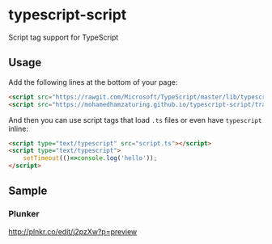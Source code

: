 # typescript-script
Script tag support for TypeScript

## Usage
Add the following lines at the bottom of your page: 
```html
<script src="https://rawgit.com/Microsoft/TypeScript/master/lib/typescriptServices.js"></script>
<script src="https://mohamedhamzaturing.github.io/typescript-script/transpiler.js"></script>
```

And then you can use script tags that load `.ts` files or even have `typescript` inline: 
```html
<script type="text/typescript" src="script.ts"></script>
<script type="text/typescript">
    setTimeout(()=>console.log('hello'));
</script>
```

## Sample
### Plunker
http://plnkr.co/edit/j2pzXw?p=preview

